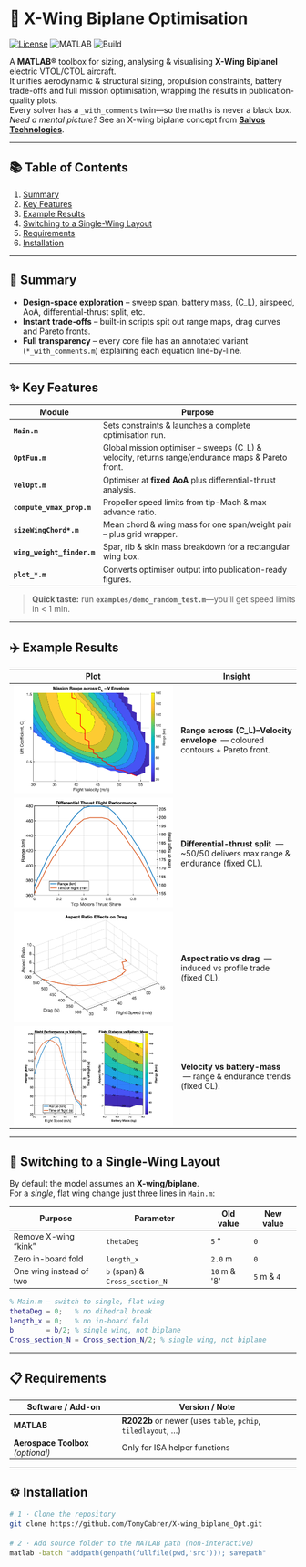 # 🚀 X-Wing Biplane Optimisation

[![License](https://img.shields.io/badge/License-Imperial_College_London-blue.svg)](LICENSE)
![MATLAB](https://img.shields.io/badge/MATLAB-R2022b%2B-orange?logo=mathworks)
![Build](https://img.shields.io/badge/build-passing-brightgreen)

A **MATLAB®** toolbox for sizing, analysing & visualising **X-Wing Biplanel** electric VTOL/CTOL aircraft.  
It unifies aerodynamic & structural sizing, propulsion constraints, battery trade-offs and full mission optimisation, wrapping the results in publication-quality plots.  
Every solver has a `_with_comments` twin—so the maths is never a black box.  
*Need a mental picture?* See an X-wing biplane concept from **[Salvos Technologies](https://www.linkedin.com/company/salvos-technologies)**.

---

## 📚 Table of Contents
1. [Summary](#summary)  
2. [Key Features](#key-features)  
3. [Example Results](#example-results)  
4. [Switching to a Single-Wing Layout](#switching-to-a-single-wing-layout)  
5. [Requirements](#requirements)  
6. [Installation](#installation)  

---

## 📝 Summary
* **Design-space exploration** – sweep span, battery mass, \(C_L\), airspeed, AoA, differential-thrust split, etc.  
* **Instant trade-offs** – built-in scripts spit out range maps, drag curves and Pareto fronts.  
* **Full transparency** – every core file has an annotated variant (`*_with_comments.m`) explaining each equation line-by-line.

---

## ✨ Key Features

| Module | Purpose |
| ------ | ------- |
| **`Main.m`** | Sets constraints & launches a complete optimisation run. |
| **`OptFun.m`** | Global mission optimiser – sweeps \(C_L\) & velocity, returns range/endurance maps & Pareto front. |
| **`VelOpt.m`** | Optimiser at **fixed AoA** plus differential-thrust analysis. |
| **`compute_vmax_prop.m`** | Propeller speed limits from tip-Mach & max advance ratio. |
| **`sizeWingChord*.m`** | Mean chord & wing mass for one span/weight pair – plus grid wrapper. |
| **`wing_weight_finder.m`** | Spar, rib & skin mass breakdown for a rectangular wing box. |
| **`plot_*.m`** | Converts optimiser output into publication-ready figures. |

> **Quick taste:** run **`examples/demo_random_test.m`**—you’ll get speed limits in < 1 min.

---

## ✈️ Example Results

| Plot | Insight |
| ---- | ------- |
| ![CL-V envelope](./CLOpt.png)            | **Range across \(C_L\)–Velocity envelope** &nbsp;— coloured contours + Pareto front. |
| ![Differential thrust](./Diff_thrust.png) | **Differential-thrust split** &nbsp;— ~50/50 delivers max range & endurance (fixed CL). |
| ![Aspect-ratio drag](./Drag.png)          | **Aspect ratio vs drag** &nbsp;— induced vs profile trade (fixed CL). |
| ![Range & battery](./Range.png)           | **Velocity vs battery-mass** &nbsp;— range & endurance trends (fixed CL). |

---

## 🔀 Switching to a Single-Wing Layout

By default the model assumes an **X-wing/biplane**.  
For a *single*, flat wing change just three lines in `Main.m`:

| Purpose | Parameter | Old value | New value |
|---------|-----------|-----------|-----------|
| Remove X-wing “kink” | `thetaDeg` | `5` ° | `0` |
| Zero in-board fold   | `length_x` | `2.0` m | `0` |
| One wing instead of two | `b` (span) & `Cross_section_N`| `10` m & '8'| `5` m & `4`|

```matlab
% Main.m – switch to single, flat wing
thetaDeg = 0;   % no dihedral break
length_x = 0;   % no in-board fold
b        = b/2; % single wing, not biplane
Cross_section_N = Cross_section_N/2; % single wing, not biplane
```
---
## 📋 Requirements

| Software / Add-on | Version / Note |
| ----------------- | -------------- |
| **MATLAB** | **R2022b** or newer (uses `table`, `pchip`, `tiledlayout`, …) |
| **Aerospace Toolbox** *(optional)* | Only for ISA helper functions |

---

## ⚙️ Installation

```bash
# 1 · Clone the repository
git clone https://github.com/TomyCabrer/X-wing_biplane_Opt.git

# 2 · Add source folder to the MATLAB path (non-interactive)
matlab -batch "addpath(genpath(fullfile(pwd,'src'))); savepath"
